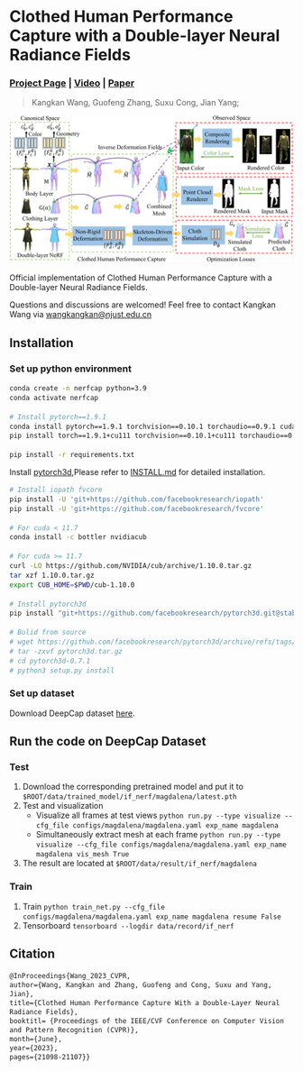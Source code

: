 # Clothed Human Performance Capture with a Double-layer Neural Radiance Fields

### [Project Page](https://wangkangkan.github.io/project_pages/ClothedHumanCap/index.html) | [Video](https://wangkangkan.github.io/project_pages/ClothedHumanCap/video/introduction.mp4) | [Paper](https://openaccess.thecvf.com/content/CVPR2023/papers/Wang_Clothed_Human_Performance_Capture_With_a_Double-Layer_Neural_Radiance_Fields_CVPR_2023_paper.pdf)

> Kangkan Wang, Guofeng Zhang, Suxu Cong, Jian Yang;

![pipeline](./resource/pipeline.png)

Official implementation of Clothed Human Performance Capture with a Double-layer Neural Radiance Fields.

Questions and discussions are welcomed! Feel free to contact Kangkan Wang via [wangkangkan@njust.edu.cn](mailto:wangkangkan@njust.edu.cn)

## Installation

### Set up python environment

```bash
conda create -n nerfcap python=3.9
conda activate nerfcap

# Install pytorch==1.9.1
conda install pytorch==1.9.1 torchvision==0.10.1 torchaudio==0.9.1 cudatoolkit=11.3 -c pytorch -c conda-forge
pip install torch==1.9.1+cu111 torchvision==0.10.1+cu111 torchaudio==0.9.1 -f https://download.pytorch.org/whl/torch_stable.html

pip install -r requirements.txt
```

Install [pytorch3d](https://github.com/facebookresearch/pytorch3d/tree/main),Please refer to [INSTALL.md](https://github.com/facebookresearch/pytorch3d/blob/main/INSTALL.md) for detailed installation.

```bash
# Install iopath fvcore
pip install -U 'git+https://github.com/facebookresearch/iopath'
pip install -U 'git+https://github.com/facebookresearch/fvcore'

# For cuda < 11.7
conda install -c bottler nvidiacub

# For cuda >= 11.7
curl -LO https://github.com/NVIDIA/cub/archive/1.10.0.tar.gz
tar xzf 1.10.0.tar.gz
export CUB_HOME=$PWD/cub-1.10.0

# Install pytorch3d
pip install "git+https://github.com/facebookresearch/pytorch3d.git@stable"

# Bulid from source
# wget https://github.com/facebookresearch/pytorch3d/archive/refs/tags/v0.7.1.tar.gz -O pytorch3d.tar.gz
# tar -zxvf pytorch3d.tar.gz
# cd pytorch3d-0.7.1
# python3 setup.py install
```

### Set up dataset

Download DeepCap dataset [here](https://gvv-assets.mpi-inf.mpg.de/).

## Run the code on DeepCap Dataset

### Test

1. Download the corresponding pretrained model and put it to `$ROOT/data/trained_model/if_nerf/magdalena/latest.pth`
2. Test and visualization
   - Visualize all frames at test views `python run.py --type visualize --cfg_file configs/magdalena/magdalena.yaml exp_name magdalena`
   - Simultaneously extract mesh at each frame `python run.py --type visualize --cfg_file configs/magdalena/magdalena.yaml exp_name magdalena vis_mesh True`
3. The result are located at `$ROOT/data/result/if_nerf/magdalena`

### Train

1. Train `python train_net.py --cfg_file configs/magdalena/magdalena.yaml exp_name magdalena resume False`
2. Tensorboard `tensorboard --logdir data/record/if_nerf`

## Citation

```
@InProceedings{Wang_2023_CVPR,
author={Wang, Kangkan and Zhang, Guofeng and Cong, Suxu and Yang, Jian},
title={Clothed Human Performance Capture With a Double-Layer Neural Radiance Fields},
booktitl= {Proceedings of the IEEE/CVF Conference on Computer Vision and Pattern Recognition (CVPR)},
month={June},
year={2023},
pages={21098-21107}}
```


